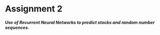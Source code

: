 # Assignment 2
##### Use of Recurrent Neural Networks to predict stocks and random number sequences.
